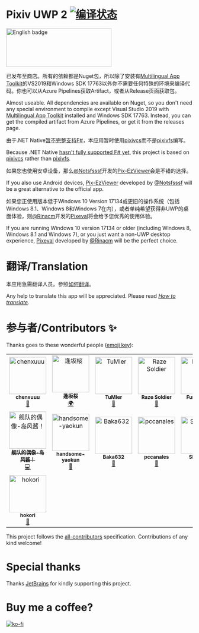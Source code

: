 # Pixiv UWP 2 [![编译状态](https://dev.azure.com/tobiichiamane/pixivfs-uwp/_apis/build/status/tobiichiamane.pixivfs-uwp?branchName=master)](https://dev.azure.com/tobiichiamane/pixivfs-uwp/_build?definitionId=1)

[<img src='https://assets.windowsphone.com/85864462-9c82-451e-9355-a3d5f874397a/English_get-it-from-MS_InvariantCulture_Default.png' alt='English badge' width=284 height=104/>](https://www.microsoft.com/store/apps/9PM8K64J71PL?cid=storebadge&ocid=badge)

已发布至商店。所有的依赖都是Nuget包，所以除了安装有[Multilingual App Toolkit](http://aka.ms/matinstall)的VS2019和Windows SDK 17763以外你不需要任何特殊的环境来编译代码。你也可以从Azure Pipelines获取Artifact，或者从Release页面获取包。

Almost useable. All dependencies are available on Nuget, so you don't need any special environment to compile except Visual Studio 2019 with [Multilingual App Toolkit](http://aka.ms/matinstall) installed and Windows SDK 17763. Instead, you can get the compiled artifact from Azure Pipelines, or get it from the releases page.

由于.NET Native[暂不完整支持F#](https://github.com/dotnet/corert/issues/6055)，本应用暂时使用[pixivcs](https://github.com/tobiichiamane/pixivcs)而不是[pixivfs](https://github.com/tobiichiamane/pixivfs)编写。

Because .NET Native [hasn't fully supported F# yet](https://github.com/dotnet/corert/issues/6055), this project is based on [pixivcs](https://github.com/tobiichiamane/pixivcs) rather than [pixivfs](https://github.com/tobiichiamane/pixivfs). 

如果您也使用安卓设备，那么[@Notsfsssf](https://github.com/Notsfsssf)开发的[Pix-EzViewer](https://github.com/Notsfsssf/Pix-EzViewer)会是不错的选择。

If you also use Android devices, [Pix-EzViewer](https://github.com/Notsfsssf/Pix-EzViewer) developed by [@Notsfsssf](https://github.com/Notsfsssf) will be a great alternative to the official app.

如果您正使用版本低于Windows 10 Version 17134或更旧的操作系统（包括Windows 8.1、Windows 8和Windows 7在内），或者单纯希望获得非UWP的桌面体验，则[@Rinacm](https://github.com/Rinacm)开发的[Pixeval](https://github.com/Rinacm/Pixeval)将会给予您优秀的使用体验。

If you are running Windows 10 version 17134 or older (including Windows 8, Windows 8.1 and Windows 7), or you just want a non-UWP desktop experience, [Pixeval](https://github.com/Rinacm/Pixeval) developed by [@Rinacm](https://github.com/Rinacm) will be the perfect choice.

# 翻译/Translation

本应用急需翻译人员。参照[如何翻译](https://github.com/tobiichiamane/pixivfs-uwp/blob/master/Translate.md)。

Any help to translate this app will be appreciated. Please read [*How to translate*](https://github.com/tobiichiamane/pixivfs-uwp/blob/master/Translate.md).

# 参与者/Contributors ✨

Thanks goes to these wonderful people ([emoji key](https://allcontributors.org/docs/en/emoji-key)):

<!-- ALL-CONTRIBUTORS-LIST:START - Do not remove or modify this section -->
<!-- prettier-ignore-start -->
<!-- markdownlint-disable -->
<table>
  <tr>
    <td align="center"><a href="https://www.chenxublog.com/"><img src="https://avatars3.githubusercontent.com/u/10357394?v=4" width="100px;" alt="chenxuuu"/><br /><sub><b>chenxuuu</b></sub></a><br /><a href="https://github.com/tobiichiamane/pixivfs-uwp/commits?author=chenxuuu" title="Documentation">📖</a></td>
    <td align="center"><a href="https://qaq.jp"><img src="https://avatars1.githubusercontent.com/u/24848528?v=4" width="100px;" alt="逢坂桜"/><br /><sub><b>逢坂桜</b></sub></a><br /><a href="#translation-SakuraSa233" title="Translation">🌍</a></td>
    <td align="center"><a href="https://github.com/TuMIer"><img src="https://avatars2.githubusercontent.com/u/45781074?v=4" width="100px;" alt="TuMIer"/><br /><sub><b>TuMIer</b></sub></a><br /><a href="https://github.com/tobiichiamane/pixivfs-uwp/issues?q=author%3ATuMIer" title="Bug reports">🐛</a></td>
    <td align="center"><a href="http://razesoldier.cn"><img src="https://avatars0.githubusercontent.com/u/29511518?v=4" width="100px;" alt="Raze Soldier"/><br /><sub><b>Raze Soldier</b></sub></a><br /><a href="https://github.com/tobiichiamane/pixivfs-uwp/issues?q=author%3ARazeSoldier" title="Bug reports">🐛</a></td>
    <td align="center"><a href="https://github.com/Funny-ppt"><img src="https://avatars3.githubusercontent.com/u/48616775?v=4" width="100px;" alt="Funny-ppt"/><br /><sub><b>Funny-ppt</b></sub></a><br /><a href="https://github.com/tobiichiamane/pixivfs-uwp/issues?q=author%3AFunny-ppt" title="Bug reports">🐛</a></td>
    <td align="center"><a href="https://github.com/dsyo2008"><img src="https://avatars2.githubusercontent.com/u/3739056?v=4" width="100px;" alt="dsyo2008"/><br /><sub><b>dsyo2008</b></sub></a><br /><a href="#ideas-dsyo2008" title="Ideas, Planning, & Feedback">🤔</a></td>
    <td align="center"><a href="https://github.com/ZeroSimple"><img src="https://avatars2.githubusercontent.com/u/22572927?v=4" width="100px;" alt="Henry He"/><br /><sub><b>Henry He</b></sub></a><br /><a href="https://github.com/tobiichiamane/pixivfs-uwp/issues?q=author%3AZeroSimple" title="Bug reports">🐛</a> <a href="https://github.com/tobiichiamane/pixivfs-uwp/commits?author=ZeroSimple" title="Code">💻</a></td>
  </tr>
  <tr>
    <td align="center"><a href="https://github.com/frg2089"><img src="https://avatars0.githubusercontent.com/u/42184238?v=4" width="100px;" alt="舰队的偶像-岛风酱！"/><br /><sub><b>舰队的偶像-岛风酱！</b></sub></a><br /><a href="https://github.com/tobiichiamane/pixivfs-uwp/commits?author=frg2089" title="Code">💻</a></td>
    <td align="center"><a href="https://github.com/handsome-yaokun"><img src="https://avatars1.githubusercontent.com/u/48851792?v=4" width="100px;" alt="handsome-yaokun"/><br /><sub><b>handsome-yaokun</b></sub></a><br /><a href="https://github.com/tobiichiamane/pixivfs-uwp/issues?q=author%3Ahandsome-yaokun" title="Bug reports">🐛</a></td>
    <td align="center"><a href="https://github.com/Baka632"><img src="https://avatars1.githubusercontent.com/u/48171809?v=4" width="100px;" alt="Baka632"/><br /><sub><b>Baka632</b></sub></a><br /><a href="https://github.com/tobiichiamane/pixivfs-uwp/issues?q=author%3ABaka632" title="Bug reports">🐛</a></td>
    <td align="center"><a href="https://github.com/pccanales"><img src="https://avatars3.githubusercontent.com/u/57200458?v=4" width="100px;" alt="pccanales"/><br /><sub><b>pccanales</b></sub></a><br /><a href="https://github.com/tobiichiamane/pixivfs-uwp/issues?q=author%3Apccanales" title="Bug reports">🐛</a></td>
    <td align="center"><a href="https://github.com/SLK-xlw"><img src="https://avatars0.githubusercontent.com/u/57425595?v=4" width="100px;" alt="SLK-xlw"/><br /><sub><b>SLK-xlw</b></sub></a><br /><a href="https://github.com/tobiichiamane/pixivfs-uwp/issues?q=author%3ASLK-xlw" title="Bug reports">🐛</a></td>
    <td align="center"><a href="https://github.com/Stars-sea"><img src="https://avatars0.githubusercontent.com/u/47738830?v=4" width="100px;" alt="Star sea"/><br /><sub><b>Star sea</b></sub></a><br /><a href="https://github.com/tobiichiamane/pixivfs-uwp/issues?q=author%3AStars-sea" title="Bug reports">🐛</a></td>
    <td align="center"><a href="https://github.com/Feng-Bu-Jue"><img src="https://avatars0.githubusercontent.com/u/31085556?v=4" width="100px;" alt="FengBuJue"/><br /><sub><b>FengBuJue</b></sub></a><br /><a href="https://github.com/tobiichiamane/pixivfs-uwp/commits?author=Feng-Bu-Jue" title="Code">💻</a></td>
  </tr>
  <tr>
    <td align="center"><a href="https://www.hokori.cn"><img src="https://avatars1.githubusercontent.com/u/27987136?v=4" width="100px;" alt="hokori"/><br /><sub><b>hokori</b></sub></a><br /><a href="https://github.com/tobiichiamane/pixivfs-uwp/issues?q=author%3Alingxd" title="Bug reports">🐛</a></td>
  </tr>
</table>

<!-- markdownlint-enable -->
<!-- prettier-ignore-end -->
<!-- ALL-CONTRIBUTORS-LIST:END -->

This project follows the [all-contributors](https://github.com/all-contributors/all-contributors) specification. Contributions of any kind welcome!

# Special thanks

Thanks [JetBrains](https://www.jetbrains.com/?from=pixivuwp) for kindly supporting this project.

# Buy me a coffee? 

[![ko-fi](https://www.ko-fi.com/img/githubbutton_sm.svg)](https://ko-fi.com/P5P8WD5C)
